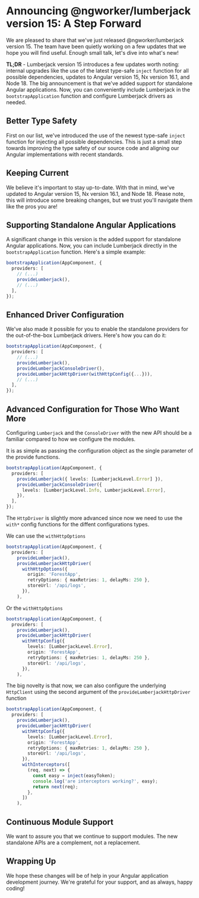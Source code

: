 # Announcing @ngworker/lumberjack version 15: A Step Forward

We are pleased to share that we've just released @ngworker/lumberjack version 15. The team have been quietly working on a few updates that we hope you will find useful. Enough small talk, let's dive into what's new!

**TL;DR** - Lumberjack version 15 introduces a few updates worth noting: internal upgrades like the use of the latest type-safe `inject` function for all possible dependencies, updates to Angular version 15, Nx version 16.1, and Node 18. The big announcement is that we've added support for standalone Angular applications. Now, you can conveniently include Lumberjack in the `bootstrapApplication` function and configure Lumberjack drivers as needed.

## Better Type Safety

First on our list, we've introduced the use of the newest type-safe `inject` function for injecting all possible dependencies. This is just a small step towards improving the type safety of our source code and aligning our Angular implementations with recent standards.

## Keeping Current

We believe it's important to stay up-to-date. With that in mind, we've updated to Angular version 15, Nx version 16.1, and Node 18. Please note, this will introduce some breaking changes, but we trust you'll navigate them like the pros you are!

## Supporting Standalone Angular Applications

A significant change in this version is the added support for standalone Angular applications. Now, you can include Lumberjack directly in the `bootstrapApplication` function. Here's a simple example:

```ts
bootstrapApplication(AppComponent, {
  providers: [
    // (...)
    provideLumberjack(),
    // (...)
  ],
});
```

## Enhanced Driver Configuration

We've also made it possible for you to enable the standalone providers for the out-of-the-box Lumberjack drivers. Here's how you can do it:

```ts
bootstrapApplication(AppComponent, {
  providers: [
    // (...)
    provideLumberjack(),
    provideLumberjackConsoleDriver(),
    provideLumberjackHttpDriver(withHttpConfig({...})),
    // (...)
  ],
});
```

## Advanced Configuration for Those Who Want More

Configuring `Lumberjack` and the `ConsoleDriver` with the new API should be a familiar compared to how we configure the modules.

It is as simple as passing the configuration object as the single parameter of the provide functions.

```ts
bootstrapApplication(AppComponent, {
  providers: [
    provideLumberjack({ levels: [LumberjackLevel.Error] }),
    provideLumberjackConsoleDriver({
      levels: [LumberjackLevel.Info, LumberjackLevel.Error],
    }),
  ],
});
```

The `HttpDriver` is slightly more advanced since now we need to use the `with*` config functions for the diffent configurations types.

We can use the `withHttpOptions`

```ts
bootstrapApplication(AppComponent, {
  providers: [
    provideLumberjack(),
    provideLumberjackHttpDriver(
      withHttpOptions({
        origin: 'ForestApp',
        retryOptions: { maxRetries: 1, delayMs: 250 },
        storeUrl: '/api/logs',
      }),
    ),
```

Or the `withHttpOptions`

```ts
bootstrapApplication(AppComponent, {
  providers: [
    provideLumberjack(),
    provideLumberjackHttpDriver(
      withHttpConfig({
        levels: [LumberjackLevel.Error],
        origin: 'ForestApp',
        retryOptions: { maxRetries: 1, delayMs: 250 },
        storeUrl: '/api/logs',
      }),
    ),
```

The big novelty is that now, we can also configure the underlying `HttpClient` using the second argument of the `provideLumberjackHttpDriver` function

```ts
bootstrapApplication(AppComponent, {
  providers: [
    provideLumberjack(),
    provideLumberjackHttpDriver(
      withHttpConfig({
        levels: [LumberjackLevel.Error],
        origin: 'ForestApp',
        retryOptions: { maxRetries: 1, delayMs: 250 },
        storeUrl: '/api/logs',
      }),
      withInterceptors([
        (req, next) => {
          const easy = inject(easyToken);
          console.log('are interceptors working?', easy);
          return next(req);
        },
      ])
    ),
```

## Continuous Module Support

We want to assure you that we continue to support modules. The new standalone APIs are a complement, not a replacement.

## Wrapping Up

We hope these changes will be of help in your Angular application development journey. We're grateful for your support, and as always, happy coding!
